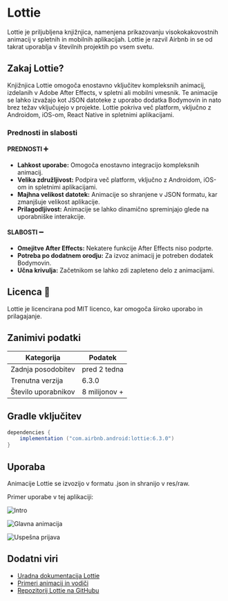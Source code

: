 # Lottie

Lottie je priljubljena knjižnjica, namenjena prikazovanju visokokakovostnih animacij v spletnih in mobilnih aplikacijah. Lottie je razvil Airbnb in se od takrat uporablja v številnih projektih po vsem svetu.

## Zakaj Lottie?

Knjižnjica Lottie omogoča enostavno vključitev kompleksnih animacij, izdelanih v Adobe After Effects, v spletni ali mobilni vmesnik. Te animacije se lahko izvažajo kot JSON datoteke z uporabo dodatka Bodymovin in nato brez težav vključujejo v projekte. Lottie pokriva več platform, vključno z Androidom, iOS-om, React Native in spletnimi aplikacijami.

### Prednosti in slabosti

#### PREDNOSTI ➕
- **Lahkost uporabe:** Omogoča enostavno integracijo kompleksnih animacij.
- **Velika združljivost:** Podpira več platform, vključno z Androidom, iOS-om in spletnimi aplikacijami.
- **Majhna velikost datotek:** Animacije so shranjene v JSON formatu, kar zmanjšuje velikost aplikacije.
- **Prilagodljivost:** Animacije se lahko dinamično spreminjajo glede na uporabniške interakcije.

#### SLABOSTI ➖
- **Omejitve After Effects:** Nekatere funkcije After Effects niso podprte.
- **Potreba po dodatnem orodju:** Za izvoz animacij je potreben dodatek Bodymovin.
- **Učna krivulja:** Začetnikom se lahko zdi zapleteno delo z animacijami.

## Licenca 📃

Lottie je licencirana pod MIT licenco, kar omogoča široko uporabo in prilagajanje.

## Zanimivi podatki

| Kategorija         | Podatek     |
| ------------------ | ----------- |
| Zadnja posodobitev | pred 2 tedna|
| Trenutna verzija   | 6.3.0       |
| Število uporabnikov| 8 milijonov +  |


## Gradle vključitev

```gradle
dependencies {
    implementation ("com.airbnb.android:lottie:6.3.0")
}
```

## Uporaba 

Animacije Lottie se izvozijo v formatu .json in shranijo v res/raw.

Primer uporabe v tej aplikaciji:

![Intro](https://github.com/3-letnik-UN-2023-2024/my-second-app-cecepasinechka/assets/101733311/61dfe66a-9bd4-4139-a268-c9b5527b648a)

![Glavna animacija](https://github.com/3-letnik-UN-2023-2024/my-second-app-cecepasinechka/assets/101733311/1ffe099e-0dba-4700-943e-c9187be4f5f7)

![Uspešna prijava](https://github.com/3-letnik-UN-2023-2024/my-second-app-cecepasinechka/assets/101733311/ac887979-1530-4185-aad7-1de7e0603ddc)


## Dodatni viri

- [Uradna dokumentacija Lottie](https://airbnb.io/lottie/)
- [Primeri animacij in vodiči](https://lottiefiles.com/)
- [Repozitorij Lottie na GitHubu](https://github.com/airbnb/lottie)
